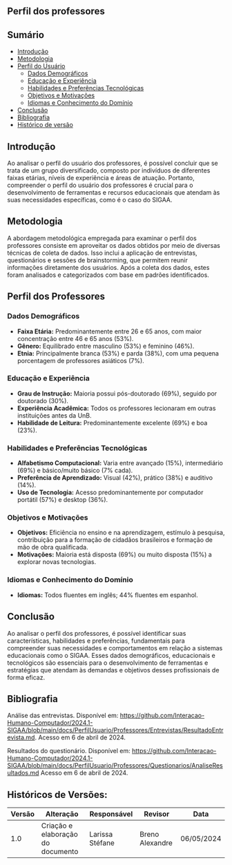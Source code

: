 ## Perfil dos professores

## Sumário
* [Introdução](#Introdução)
* [Metodologia](#Metodologia)
* [Perfil do Usuário](#Perfil-do-Usuário)
    * [Dados Demográficos](#Dados-Demográficos)
    * [Educação e Experiência](#Educação-e-Experiência)
    * [Habilidades e Preferências Tecnológicas](#Habilidades-e-Preferências-Tecnológicas)
    * [Objetivos e Motivações](#Objetivos-e-Motivações)
    * [Idiomas e Conhecimento do Domínio](#Idiomas-e-Conhecimento-do-Domínio)
* [Conclusão](#Conclusão)
* [Bibliografia](#Bibliografia)
* [Histórico de versão](#Histórico-de-versão)


## Introdução
Ao analisar o perfil do usuário dos professores, é possível concluir que se trata de um grupo diversificado, composto por indivíduos de diferentes faixas etárias, níveis de experiência e áreas de atuação. Portanto, compreender o perfil do usuário dos professores é crucial para o desenvolvimento de ferramentas e recursos educacionais que atendam às suas necessidades específicas, como é o caso do SIGAA. 

## Metodologia

A abordagem metodológica empregada para examinar o perfil dos professores consiste em aproveitar os dados obtidos por meio de diversas técnicas de coleta de dados. Isso inclui a aplicação de entrevistas, questionários e sessões de brainstorming, que permitem reunir informações diretamente dos usuários. Após a coleta dos dados, estes foram analisados e categorizados com base em padrões identificados.

## Perfil dos Professores

### Dados Demográficos

- **Faixa Etária:** Predominantemente entre 26 e 65 anos, com maior concentração entre 46 e 65 anos (53%).
- **Gênero:** Equilibrado entre masculino (53%) e feminino (46%).
- **Etnia:** Principalmente branca (53%) e parda (38%), com uma pequena porcentagem de professores asiáticos (7%).

### Educação e Experiência

- **Grau de Instrução:** Maioria possui pós-doutorado (69%), seguido por doutorado (30%).
- **Experiência Acadêmica:** Todos os professores lecionaram em outras instituições antes da UnB.
- **Habilidade de Leitura:** Predominantemente excelente (69%) e boa (23%).

### Habilidades e Preferências Tecnológicas

- **Alfabetismo Computacional:** Varia entre avançado (15%), intermediário (69%) e básico/muito básico (7% cada).
- **Preferência de Aprendizado:** Visual (42%), prático (38%) e auditivo (14%).
- **Uso de Tecnologia:** Acesso predominantemente por computador portátil (57%) e desktop (36%).

### Objetivos e Motivações

- **Objetivos:** Eficiência no ensino e na aprendizagem, estímulo à pesquisa, contribuição para a formação de cidadãos brasileiros e formação de mão de obra qualificada.
- **Motivações:** Maioria está disposta (69%) ou muito disposta (15%) a explorar novas tecnologias.

### Idiomas e Conhecimento do Domínio

- **Idiomas:** Todos fluentes em inglês; 44% fluentes em espanhol.

## Conclusão

Ao analisar o perfil dos professores, é possível identificar suas características, habilidades e preferências, fundamentais para compreender suas necessidades e comportamentos em relação a sistemas educacionais como o SIGAA. Esses dados demográficos, educacionais e tecnológicos são essenciais para o desenvolvimento de ferramentas e estratégias que atendam às demandas e objetivos desses profissionais de forma eficaz.

## Bibliografia
Análise das entrevistas. Disponível em: <https://github.com/Interacao-Humano-Computador/2024.1-SIGAA/blob/main/docs/PerfilUsuario/Professores/Entrevistas/ResultadoEntrevista.md>. Acesso em 6 de abril de 2024.

Resultados do questionário. Disponível em: <https://github.com/Interacao-Humano-Computador/2024.1-SIGAA/blob/main/docs/PerfilUsuario/Professores/Questionarios/AnaliseResultados.md> Acesso em 6 de abril de 2024.

## Históricos de Versões:

| Versão | Alteração | Responsável | Revisor | Data |
| - | - | - | - | - |
| 1.0 | Criação e elaboração do documento | Larissa Stéfane | Breno Alexandre | 06/05/2024 |
